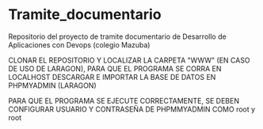 # Tramite_documentario
Repositorio del proyecto de tramite documentario de Desarrollo de Aplicaciones con Devops (colegio Mazuba)

CLONAR EL REPOSITORIO Y LOCALIZAR LA CARPETA "WWW" (EN CASO DE USO DE LARAGON), PARA QUE EL PROGRAMA SE CORRA EN LOCALHOST
DESCARGAR E IMPORTAR LA BASE DE DATOS EN PHPMYADMIN (LARAGON)

PARA QUE EL PROGRAMA SE EJECUTE CORRECTAMENTE, SE DEBEN CONFIGURAR USUARIO Y CONTRASEÑA DE PHPMMYADMIN COMO root y root 



